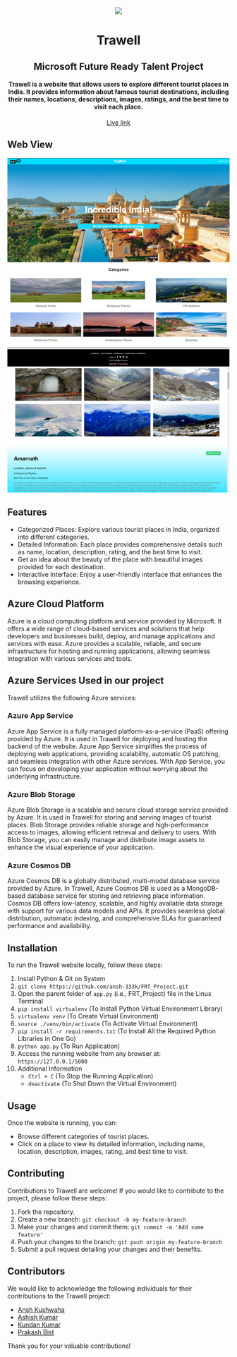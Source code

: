 <div align="center">
	<a href="https://tra-well.azurewebsites.net"><img src="./.images/bannerimage.png"></a>
	<h1>Trawell</h1>
	<h2>Microsoft Future Ready Talent Project</h2>
	<h4>Trawell is a website that allows users to explore different tourist places in India. It provides information about famous tourist destinations, including their names, locations, descriptions, images, ratings, and the best time to visit each place.</h4>
	<a href="https://tra-well.azurewebsites.net">Live link</a>
</div>

## Web View
![Trawell Preview](./.images/trawell1.PNG)
![Trawell Preview](./.images/trawell2.PNG)
![Trawell Preview](./.images/trawell3.PNG)
![Trawell Preview](./.images/trawell.png)

## Features

- Categorized Places: Explore various tourist places in India, organized into different categories.
- Detailed Information: Each place provides comprehensive details such as name, location, description, rating, and the best time to visit.
- Get an idea about the beauty of the place with beautiful images provided for each destination.
- Interactive Interface: Enjoy a user-friendly interface that enhances the browsing experience.


## Azure Cloud Platform

Azure is a cloud computing platform and service provided by Microsoft. It offers a wide range of cloud-based services and solutions that help developers and businesses build, deploy, and manage applications and services with ease. Azure provides a scalable, reliable, and secure infrastructure for hosting and running applications, allowing seamless integration with various services and tools.

## Azure Services Used in our project

Trawell utilizes the following Azure services:

### Azure App Service

Azure App Service is a fully managed platform-as-a-service (PaaS) offering provided by Azure. It is used in Trawell for deploying and hosting the backend of the website. Azure App Service simplifies the process of deploying web applications, providing scalability, automatic OS patching, and seamless integration with other Azure services. With App Service, you can focus on developing your application without worrying about the underlying infrastructure.

### Azure Blob Storage

Azure Blob Storage is a scalable and secure cloud storage service provided by Azure. It is used in Trawell for storing and serving images of tourist places. Blob Storage provides reliable storage and high-performance access to images, allowing efficient retrieval and delivery to users. With Blob Storage, you can easily manage and distribute image assets to enhance the visual experience of your application.

### Azure Cosmos DB

Azure Cosmos DB is a globally distributed, multi-model database service provided by Azure. In Trawell, Azure Cosmos DB is used as a MongoDB-based database service for storing and retrieving place information. Cosmos DB offers low-latency, scalable, and highly available data storage with support for various data models and APIs. It provides seamless global distribution, automatic indexing, and comprehensive SLAs for guaranteed performance and availability.


## Installation

To run the Trawell website locally, follow these steps:

1. Install Python & Git on System
2. `git clone https://github.com/ansh-333k/FRT_Project.git`
3. Open the parent folder of `app.py` (i.e., FRT_Project) file in the Linux Terminal
4. `pip install virtualenv` (To Install Python Virtual Environment Library)
5. `virtualenv venv` (To Create Virtual Environment)
6. `source ./venv/bin/activate` (To Activate Virtual Environment)
7. `pip install -r requirements.txt` (To Install All the Required Python Libraries in One Go)
8. `python app.py` (To Run Application)
9. Access the running website from any browser at: `https://127.0.0.1/5000`
10. Additional Information
    - `Ctrl + C` (To Stop the Running Application)
    - `deactivate` (To Shut Down the Virtual Environment)

## Usage

Once the website is running, you can:

- Browse different categories of tourist places.
- Click on a place to view its detailed information, including name, location, description, images, rating, and best time to visit.

## Contributing

Contributions to Trawell are welcome! If you would like to contribute to the project, please follow these steps:

1. Fork the repository.
2. Create a new branch: `git checkout -b my-feature-branch`
3. Make your changes and commit them: `git commit -m 'Add some feature'`
4. Push your changes to the branch: `git push origin my-feature-branch`
5. Submit a pull request detailing your changes and their benefits.

## Contributors

We would like to acknowledge the following individuals for their contributions to the Trawell project:

- [Ansh Kushwaha](https://github.com/ansh-333k/)
- [Ashish Kumar](https://github.com/AshkumCurious)
- [Kundan Kumar](https://github.com/Kd1129)
- [Prakash Bist](https://github.com/prakashbist28)

Thank you for your valuable contributions!

##

